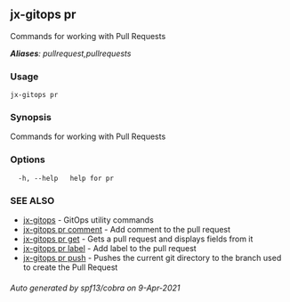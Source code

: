 ## jx-gitops pr

Commands for working with Pull Requests

***Aliases**: pullrequest,pullrequests*

### Usage

```
jx-gitops pr
```

### Synopsis

Commands for working with Pull Requests

### Options

```
  -h, --help   help for pr
```

### SEE ALSO

* [jx-gitops](jx-gitops.md)	 - GitOps utility commands
* [jx-gitops pr comment](jx-gitops_pr_comment.md)	 - Add comment to the pull request
* [jx-gitops pr get](jx-gitops_pr_get.md)	 - Gets a pull request and displays fields from it
* [jx-gitops pr label](jx-gitops_pr_label.md)	 - Add label to the pull request
* [jx-gitops pr push](jx-gitops_pr_push.md)	 - Pushes the current git directory to the branch used to create the Pull Request

###### Auto generated by spf13/cobra on 9-Apr-2021
